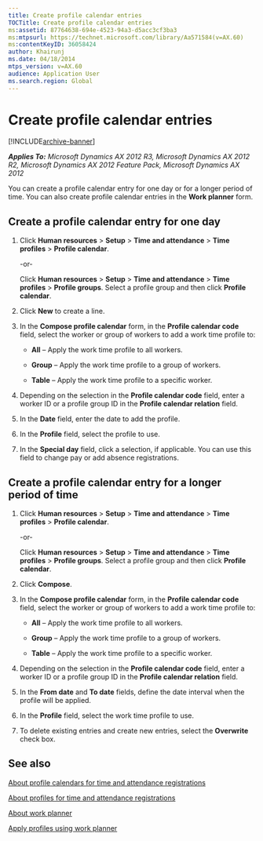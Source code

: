 ```yaml
---
title: Create profile calendar entries
TOCTitle: Create profile calendar entries
ms:assetid: 87764638-694e-4523-94a3-d5acc3cf3ba3
ms:mtpsurl: https://technet.microsoft.com/library/Aa571584(v=AX.60)
ms:contentKeyID: 36058424
author: Khairunj
ms.date: 04/18/2014
mtps_version: v=AX.60
audience: Application User
ms.search.region: Global
---
```


# Create profile calendar entries 


[!INCLUDE[archive-banner](includes/archive-banner.md)]


_**Applies To:** Microsoft Dynamics AX 2012 R3, Microsoft Dynamics AX 2012 R2, Microsoft Dynamics AX 2012 Feature Pack, Microsoft Dynamics AX 2012_

You can create a profile calendar entry for one day or for a longer period of time. You can also create profile calendar entries in the **Work planner** form.

## Create a profile calendar entry for one day

1.  Click **Human resources** \> **Setup** \> **Time and attendance** \> **Time profiles** \> **Profile calendar**.
    
    \-or-
    
    Click **Human resources** \> **Setup** \> **Time and attendance** \> **Time profiles** \> **Profile groups**. Select a profile group and then click **Profile calendar**.

2.  Click **New** to create a line.

3.  In the **Compose profile calendar** form, in the **Profile calendar code** field, select the worker or group of workers to add a work time profile to:
    
      - **All** – Apply the work time profile to all workers.
    
      - **Group** – Apply the work time profile to a group of workers.
    
      - **Table** – Apply the work time profile to a specific worker.

4.  Depending on the selection in the **Profile calendar code** field, enter a worker ID or a profile group ID in the **Profile calendar relation** field.

5.  In the **Date** field, enter the date to add the profile.

6.  In the **Profile** field, select the profile to use.

7.  In the **Special day** field, click a selection, if applicable. You can use this field to change pay or add absence registrations.

## Create a profile calendar entry for a longer period of time

1.  Click **Human resources** \> **Setup** \> **Time and attendance** \> **Time profiles** \> **Profile calendar**.
    
    \-or-
    
    Click **Human resources** \> **Setup** \> **Time and attendance** \> **Time profiles** \> **Profile groups**. Select a profile group and then click **Profile calendar**.

2.  Click **Compose**.

3.  In the **Compose profile calendar** form, in the **Profile calendar code** field, select the worker or group of workers to add a work time profile to:
    
      - **All** – Apply the work time profile to all workers.
    
      - **Group** – Apply the work time profile to a group of workers.
    
      - **Table** – Apply the work time profile to a specific worker.

4.  Depending on the selection in the **Profile calendar code** field, enter a worker ID or a profile group ID in the **Profile calendar relation** field.

5.  In the **From date** and **To date** fields, define the date interval when the profile will be applied.

6.  In the **Profile** field, select the work time profile to use.

7.  To delete existing entries and create new entries, select the **Overwrite** check box.

## See also

[About profile calendars for time and attendance registrations](about-profile-calendars-for-time-and-attendance-registrations.md)

[About profiles for time and attendance registrations](about-profiles-for-time-and-attendance-registrations.md)

[About work planner](about-work-planner.md)

[Apply profiles using work planner](apply-profiles-using-work-planner.md)

  


